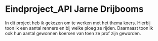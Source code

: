 # Eindproject_API Jarne Drijbooms

In dit project heb ik gekozen om te werken met het thema koers. Hierbij toon ik een aantal renners en bij welke ploeg ze rijden. Daarnaast toon ik ook hun aantal gewonnen koersen van toen ze prof zijn geworden.
